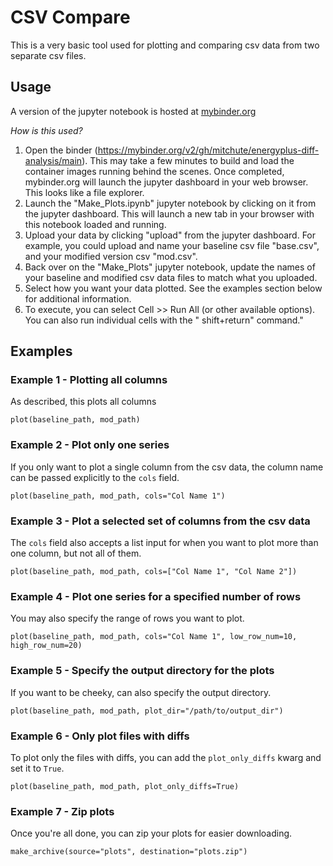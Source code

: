 # CSV Compare

This is a very basic tool used for plotting and comparing csv data from two separate csv files.

## Usage

A version of the jupyter notebook is hosted
at [mybinder.org](https://mybinder.org/v2/gh/mitchute/energyplus-diff-analysis/main)

*How is this used?*

1. Open the binder (https://mybinder.org/v2/gh/mitchute/energyplus-diff-analysis/main). This may take a few minutes to build
   and load the container images running behind the scenes. Once completed, mybinder.org will launch the jupyter
   dashboard in your web browser. This looks like a file explorer.
2. Launch the "Make_Plots.ipynb" jupyter notebook by clicking on it from the jupyter dashboard. This will launch a new
   tab in your browser with this notebook loaded and running.
3. Upload your data by clicking "upload" from the jupyter dashboard. For example, you could upload and name your
   baseline csv file "base.csv", and your modified version csv "mod.csv".
4. Back over on the "Make_Plots" jupyter notebook, update the names of your baseline and modified csv data files to
   match what you uploaded.
5. Select how you want your data plotted. See the examples section below for additional information.
6. To execute, you can select Cell >> Run All (or other available options). You can also run individual cells with the "
   shift+return" command."

## Examples

### Example 1 - Plotting all columns

As described, this plots all columns

```plot(baseline_path, mod_path)```

### Example 2 - Plot only one series

If you only want to plot a single column from the csv data, the column name can be passed explicitly to the ```cols```
field.

```plot(baseline_path, mod_path, cols="Col Name 1")```

### Example 3 - Plot a selected set of columns from the csv data

The ```cols``` field also accepts a list input for when you want to plot more than one column, but not all of them.

```plot(baseline_path, mod_path, cols=["Col Name 1", "Col Name 2"])```

### Example 4 - Plot one series for a specified number of rows

You may also specify the range of rows you want to plot.

```plot(baseline_path, mod_path, cols="Col Name 1", low_row_num=10, high_row_num=20)```

### Example 5 - Specify the output directory for the plots

If you want to be cheeky, can also specify the output directory.

```plot(baseline_path, mod_path, plot_dir="/path/to/output_dir")```

### Example 6 - Only plot files with diffs

To plot only the files with diffs, you can add the `plot_only_diffs` kwarg and set it to `True`.

```plot(baseline_path, mod_path, plot_only_diffs=True)```

### Example 7 - Zip plots

Once you're all done, you can zip your plots for easier downloading.

```make_archive(source="plots", destination="plots.zip")```
